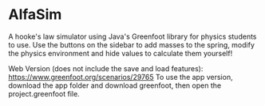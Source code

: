 # AlfaSim
A hooke's law simulator using Java's Greenfoot library for physics students to use.
Use the buttons on the sidebar to add masses to the spring, modify the physics environment and hide values to calculate them yourself!

Web Version (does not include the save and load features): https://www.greenfoot.org/scenarios/29765
To use the app version, download the app folder and download greenfoot, then open the project.greenfoot file.
